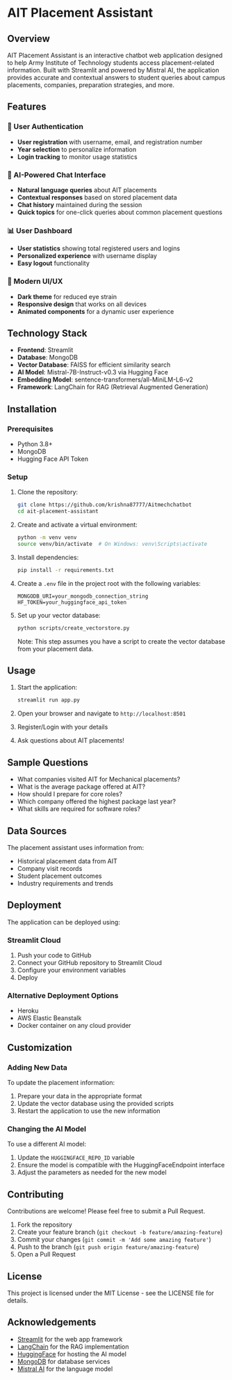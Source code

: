 # AIT Placement Assistant

## Overview
AIT Placement Assistant is an interactive chatbot web application designed to help Army Institute of Technology students access placement-related information. Built with Streamlit and powered by Mistral AI, the application provides accurate and contextual answers to student queries about campus placements, companies, preparation strategies, and more.


## Features

### 🔐 User Authentication
- **User registration** with username, email, and registration number
- **Year selection** to personalize information
- **Login tracking** to monitor usage statistics

### 💬 AI-Powered Chat Interface
- **Natural language queries** about AIT placements
- **Contextual responses** based on stored placement data
- **Chat history** maintained during the session
- **Quick topics** for one-click queries about common placement questions

### 📊 User Dashboard
- **User statistics** showing total registered users and logins
- **Personalized experience** with username display
- **Easy logout** functionality

### 🎨 Modern UI/UX
- **Dark theme** for reduced eye strain
- **Responsive design** that works on all devices
- **Animated components** for a dynamic user experience

## Technology Stack

- **Frontend**: Streamlit
- **Database**: MongoDB
- **Vector Database**: FAISS for efficient similarity search
- **AI Model**: Mistral-7B-Instruct-v0.3 via Hugging Face
- **Embedding Model**: sentence-transformers/all-MiniLM-L6-v2
- **Framework**: LangChain for RAG (Retrieval Augmented Generation)

## Installation

### Prerequisites
- Python 3.8+
- MongoDB
- Hugging Face API Token

### Setup

1. Clone the repository:
   ```bash
   git clone https://github.com/krishna87777/Aitmechchatbot
   cd ait-placement-assistant
   ```

2. Create and activate a virtual environment:
   ```bash
   python -m venv venv
   source venv/bin/activate  # On Windows: venv\Scripts\activate
   ```

3. Install dependencies:
   ```bash
   pip install -r requirements.txt
   ```

4. Create a `.env` file in the project root with the following variables:
   ```
   MONGODB_URI=your_mongodb_connection_string
   HF_TOKEN=your_huggingface_api_token
   ```

5. Set up your vector database:
   ```bash
   python scripts/create_vectorstore.py
   ```
   Note: This step assumes you have a script to create the vector database from your placement data.

## Usage

1. Start the application:
   ```bash
   streamlit run app.py
   ```

2. Open your browser and navigate to `http://localhost:8501`

3. Register/Login with your details

4. Ask questions about AIT placements!

## Sample Questions

- What companies visited AIT for Mechanical placements?
- What is the average package offered at AIT?
- How should I prepare for core roles?
- Which company offered the highest package last year?
- What skills are required for software roles?

## Data Sources

The placement assistant uses information from:
- Historical placement data from AIT
- Company visit records
- Student placement outcomes
- Industry requirements and trends

## Deployment

The application can be deployed using:

### Streamlit Cloud
1. Push your code to GitHub
2. Connect your GitHub repository to Streamlit Cloud
3. Configure your environment variables
4. Deploy

### Alternative Deployment Options
- Heroku
- AWS Elastic Beanstalk
- Docker container on any cloud provider

## Customization

### Adding New Data
To update the placement information:
1. Prepare your data in the appropriate format
2. Update the vector database using the provided scripts
3. Restart the application to use the new information

### Changing the AI Model
To use a different AI model:
1. Update the `HUGGINGFACE_REPO_ID` variable
2. Ensure the model is compatible with the HuggingFaceEndpoint interface
3. Adjust the parameters as needed for the new model

## Contributing

Contributions are welcome! Please feel free to submit a Pull Request.

1. Fork the repository
2. Create your feature branch (`git checkout -b feature/amazing-feature`)
3. Commit your changes (`git commit -m 'Add some amazing feature'`)
4. Push to the branch (`git push origin feature/amazing-feature`)
5. Open a Pull Request

## License

This project is licensed under the MIT License - see the LICENSE file for details.

## Acknowledgements

- [Streamlit](https://streamlit.io/) for the web app framework
- [LangChain](https://python.langchain.com/) for the RAG implementation
- [HuggingFace](https://huggingface.co/) for hosting the AI model
- [MongoDB](https://www.mongodb.com/) for database services
- [Mistral AI](https://mistral.ai/) for the language model
